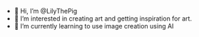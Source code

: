 - 👋 Hi, I’m @LilyThePig
- 👀 I’m interested in creating art and getting inspiration for art.
- 🌱 I’m currently learning to use image creation using AI


<!---
LilyThePig/LilyThePig is a learning space for me. its `README.md` (this file) appears on your GitHub profile.
You can click the Preview link to take a look at your changes.
--->
